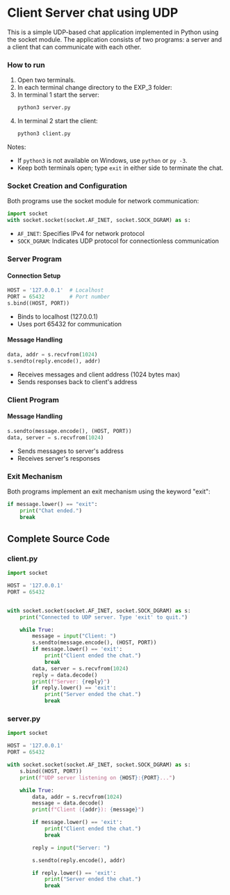 # Client Server chat using UDP

This is a simple UDP-based chat application implemented in Python using the socket module. The application consists of two programs: a server and a client that can communicate with each other.

### How to run

1. Open two terminals.
2. In each terminal change directory to the EXP_3 folder:
3. In terminal 1 start the server:
    ```bash
    python3 server.py
    ```
4. In terminal 2 start the client:
    ```bash
    python3 client.py
    ```

Notes:
- If `python3` is not available on Windows, use `python` or `py -3`.
- Keep both terminals open; type `exit` in either side to terminate the chat.

### Socket Creation and Configuration

Both programs use the socket module for network communication:

```python
import socket
with socket.socket(socket.AF_INET, socket.SOCK_DGRAM) as s:
```
- `AF_INET`: Specifies IPv4 for network protocol
- `SOCK_DGRAM`: Indicates UDP protocol for connectionless communication

### Server Program

#### Connection Setup
```python
HOST = '127.0.0.1'  # Localhost
PORT = 65432        # Port number
s.bind((HOST, PORT))
```
- Binds to localhost (127.0.0.1)
- Uses port 65432 for communication

#### Message Handling
```python
data, addr = s.recvfrom(1024)
s.sendto(reply.encode(), addr)
```
- Receives messages and client address (1024 bytes max)
- Sends responses back to client's address

### Client Program

#### Message Handling
```python
s.sendto(message.encode(), (HOST, PORT))
data, server = s.recvfrom(1024)
```
- Sends messages to server's address
- Receives server's responses

### Exit Mechanism
Both programs implement an exit mechanism using the keyword "exit":
```python
if message.lower() == "exit":
    print("Chat ended.")
    break
```

## Complete Source Code


### client.py
```python
import socket  

HOST = '127.0.0.1'  
PORT = 65432       


with socket.socket(socket.AF_INET, socket.SOCK_DGRAM) as s:
    print("Connected to UDP server. Type 'exit' to quit.")

    while True:
        message = input("Client: ")
        s.sendto(message.encode(), (HOST, PORT))
        if message.lower() == 'exit':
            print("Client ended the chat.")
            break
        data, server = s.recvfrom(1024)
        reply = data.decode()
        print(f"Server: {reply}")
        if reply.lower() == 'exit':
            print("Server ended the chat.")
            break
```

### server.py
```python
import socket

HOST = '127.0.0.1'
PORT = 65432      

with socket.socket(socket.AF_INET, socket.SOCK_DGRAM) as s:
    s.bind((HOST, PORT))
    print(f"UDP server listening on {HOST}:{PORT}...")

    while True:
        data, addr = s.recvfrom(1024)
        message = data.decode()
        print(f"Client ({addr}): {message}")

        if message.lower() == 'exit':
            print("Client ended the chat.")
            break

        reply = input("Server: ")

        s.sendto(reply.encode(), addr)

        if reply.lower() == 'exit':
            print("Server ended the chat.")
            break
```